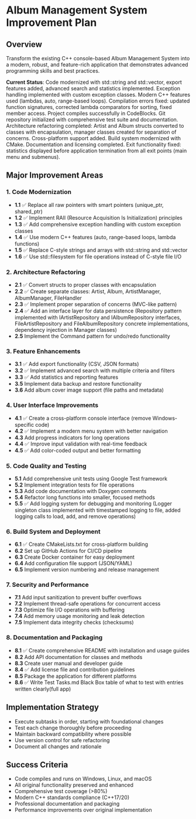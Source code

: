 # Album Management System Improvement Plan

## Overview
Transform the existing C++ console-based Album Management System into a modern, robust, and feature-rich application that demonstrates advanced programming skills and best practices.

**Current Status**: Code modernized with std::string and std::vector, export features added, advanced search and statistics implemented. Exception handling implemented with custom exception classes. Modern C++ features used (lambdas, auto, range-based loops). Compilation errors fixed: updated function signatures, corrected lambda comparators for sorting, fixed member access. Project compiles successfully in CodeBlocks. Git repository initialized with comprehensive test suite and documentation. Architecture refactoring completed: Artist and Album structs converted to classes with encapsulation, manager classes created for separation of concerns. Cross-platform support added. Build system modernized with CMake. Documentation and licensing completed. Exit functionality fixed: statistics displayed before application termination from all exit points (main menu and submenus).

## Major Improvement Areas

### 1. Code Modernization
- **1.1** ✅ Replace all raw pointers with smart pointers (unique_ptr, shared_ptr)
- **1.2** ✅ Implement RAII (Resource Acquisition Is Initialization) principles
- **1.3** ✅ Add comprehensive exception handling with custom exception classes
- **1.4** ✅ Use modern C++ features (auto, range-based loops, lambda functions)
- **1.5** ✅ Replace C-style strings and arrays with std::string and std::vector
- **1.6** ✅ Use std::filesystem for file operations instead of C-style file I/O

### 2. Architecture Refactoring
- **2.1** ✅ Convert structs to proper classes with encapsulation
- **2.2** ✅ Create separate classes: Artist, Album, ArtistManager, AlbumManager, FileHandler
- **2.3** ✅ Implement proper separation of concerns (MVC-like pattern)
- **2.4** ✅ Add an interface layer for data persistence (Repository pattern implemented with IArtistRepository and IAlbumRepository interfaces, FileArtistRepository and FileAlbumRepository concrete implementations, dependency injection in Manager classes)
- **2.5** Implement the Command pattern for undo/redo functionality

### 3. Feature Enhancements
- **3.1** ✅ Add export functionality (CSV, JSON formats)
- **3.2** ✅ Implement advanced search with multiple criteria and filters
- **3.3** ✅ Add statistics and reporting features
- **3.5** Implement data backup and restore functionality
- **3.6** Add album cover image support (file paths and metadata)

### 4. User Interface Improvements
- **4.1** ✅ Create a cross-platform console interface (remove Windows-specific code)
- **4.2** ✅ Implement a modern menu system with better navigation
- **4.3** Add progress indicators for long operations
- **4.4** ✅ Improve input validation with real-time feedback
- **4.5** ✅ Add color-coded output and better formatting

### 5. Code Quality and Testing
- **5.1** Add comprehensive unit tests using Google Test framework
- **5.2** Implement integration tests for file operations
- **5.3** Add code documentation with Doxygen comments
- **5.4** Refactor long functions into smaller, focused methods
- **5.5** ✅ Add logging system for debugging and monitoring (Logger singleton class implemented with timestamped logging to file, added logging calls to load, add, and remove operations)

### 6. Build System and Deployment
- **6.1** ✅ Create CMakeLists.txt for cross-platform building
- **6.2** Set up GitHub Actions for CI/CD pipeline
- **6.3** Create Docker container for easy deployment
- **6.4** Add configuration file support (JSON/YAML)
- **6.5** Implement version numbering and release management

### 7. Security and Performance
- **7.1** Add input sanitization to prevent buffer overflows
- **7.2** Implement thread-safe operations for concurrent access
- **7.3** Optimize file I/O operations with buffering
- **7.4** Add memory usage monitoring and leak detection
- **7.5** Implement data integrity checks (checksums)

### 8. Documentation and Packaging
- **8.1** ✅ Create comprehensive README with installation and usage guides
- **8.2** Add API documentation for classes and methods
- **8.3** Create user manual and developer guide
- **8.4** ✅ Add license file and contribution guidelines
- **8.5** Package the application for different platforms
- **8.6** ✅ Write Test Tasks.md Black Box table of what to test with entries written clearly(full app)


## Implementation Strategy
- Execute subtasks in order, starting with foundational changes
- Test each change thoroughly before proceeding
- Maintain backward compatibility where possible
- Use version control for safe refactoring
- Document all changes and rationale

## Success Criteria
- Code compiles and runs on Windows, Linux, and macOS
- All original functionality preserved and enhanced
- Comprehensive test coverage (>80%)
- Modern C++ standards compliance (C++17/20)
- Professional documentation and packaging
- Performance improvements over original implementation

